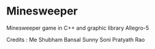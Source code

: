 # Minesweeper
Minesweeper game in C++ and graphic library Allegro-5

Credits :
Me
Shubham Bansal
Sunny Soni
Pratyath Rao
